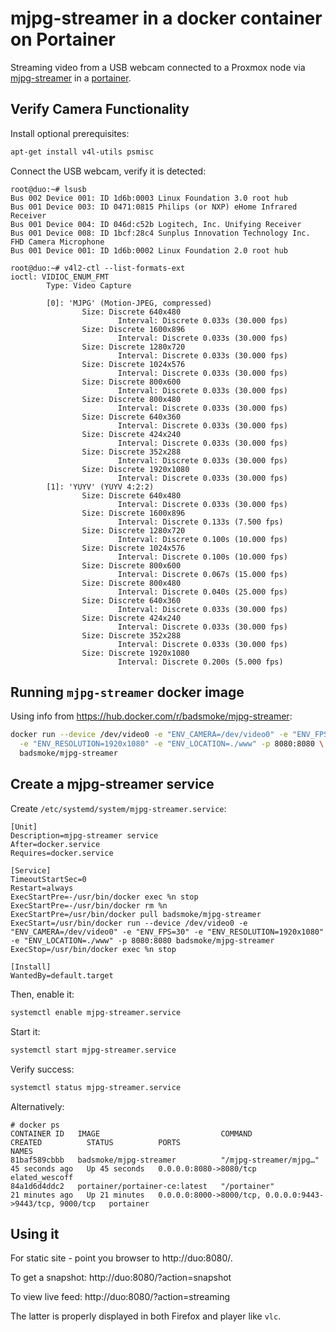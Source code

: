 # mjpg-streamer in a docker container on Portainer

Streaming video from a USB webcam connected to a Proxmox node via
[mjpg-streamer](https://github.com/jacksonliam/mjpg-streamer) in a
[portainer](portainer.html).

## Verify Camera Functionality

Install optional prerequisites:

```sh
apt-get install v4l-utils psmisc
```

Connect the USB webcam, verify it is detected:
```
root@duo:~# lsusb
Bus 002 Device 001: ID 1d6b:0003 Linux Foundation 3.0 root hub
Bus 001 Device 003: ID 0471:0815 Philips (or NXP) eHome Infrared Receiver
Bus 001 Device 004: ID 046d:c52b Logitech, Inc. Unifying Receiver
Bus 001 Device 008: ID 1bcf:28c4 Sunplus Innovation Technology Inc. FHD Camera Microphone
Bus 001 Device 001: ID 1d6b:0002 Linux Foundation 2.0 root hub
```

```
root@duo:~# v4l2-ctl --list-formats-ext
ioctl: VIDIOC_ENUM_FMT
        Type: Video Capture

        [0]: 'MJPG' (Motion-JPEG, compressed)
                Size: Discrete 640x480
                        Interval: Discrete 0.033s (30.000 fps)
                Size: Discrete 1600x896
                        Interval: Discrete 0.033s (30.000 fps)
                Size: Discrete 1280x720
                        Interval: Discrete 0.033s (30.000 fps)
                Size: Discrete 1024x576
                        Interval: Discrete 0.033s (30.000 fps)
                Size: Discrete 800x600
                        Interval: Discrete 0.033s (30.000 fps)
                Size: Discrete 800x480
                        Interval: Discrete 0.033s (30.000 fps)
                Size: Discrete 640x360
                        Interval: Discrete 0.033s (30.000 fps)
                Size: Discrete 424x240
                        Interval: Discrete 0.033s (30.000 fps)
                Size: Discrete 352x288
                        Interval: Discrete 0.033s (30.000 fps)
                Size: Discrete 1920x1080
                        Interval: Discrete 0.033s (30.000 fps)
        [1]: 'YUYV' (YUYV 4:2:2)
                Size: Discrete 640x480
                        Interval: Discrete 0.033s (30.000 fps)
                Size: Discrete 1600x896
                        Interval: Discrete 0.133s (7.500 fps)
                Size: Discrete 1280x720
                        Interval: Discrete 0.100s (10.000 fps)
                Size: Discrete 1024x576
                        Interval: Discrete 0.100s (10.000 fps)
                Size: Discrete 800x600
                        Interval: Discrete 0.067s (15.000 fps)
                Size: Discrete 800x480
                        Interval: Discrete 0.040s (25.000 fps)
                Size: Discrete 640x360
                        Interval: Discrete 0.033s (30.000 fps)
                Size: Discrete 424x240
                        Interval: Discrete 0.033s (30.000 fps)
                Size: Discrete 352x288
                        Interval: Discrete 0.033s (30.000 fps)
                Size: Discrete 1920x1080
                        Interval: Discrete 0.200s (5.000 fps)
```

## Running `mjpg-streamer` docker image

Using info from https://hub.docker.com/r/badsmoke/mjpg-streamer:

```sh
docker run --device /dev/video0 -e "ENV_CAMERA=/dev/video0" -e "ENV_FPS=30" \
  -e "ENV_RESOLUTION=1920x1080" -e "ENV_LOCATION=./www" -p 8080:8080 \
  badsmoke/mjpg-streamer
```

## Create a mjpg-streamer service

Create `/etc/systemd/system/mjpg-streamer.service`:

```
[Unit]
Description=mjpg-streamer service
After=docker.service
Requires=docker.service

[Service]
TimeoutStartSec=0
Restart=always
ExecStartPre=-/usr/bin/docker exec %n stop
ExecStartPre=-/usr/bin/docker rm %n
ExecStartPre=/usr/bin/docker pull badsmoke/mjpg-streamer
ExecStart=/usr/bin/docker run --device /dev/video0 -e "ENV_CAMERA=/dev/video0" -e "ENV_FPS=30" -e "ENV_RESOLUTION=1920x1080" -e "ENV_LOCATION=./www" -p 8080:8080 badsmoke/mjpg-streamer
ExecStop=/usr/bin/docker exec %n stop

[Install]
WantedBy=default.target
```
Then, enable it:
```sh
systemctl enable mjpg-streamer.service
```
Start it:
```sh
systemctl start mjpg-streamer.service
```
Verify success:
```sh
systemctl status mjpg-streamer.service
```
Alternatively:
```
# docker ps
CONTAINER ID   IMAGE                           COMMAND                  CREATED          STATUS          PORTS                                                      NAMES
81baf589cbbb   badsmoke/mjpg-streamer          "/mjpg-streamer/mjpg…"   45 seconds ago   Up 45 seconds   0.0.0.0:8080->8080/tcp                                     elated_wescoff
84a1d6d4ddc2   portainer/portainer-ce:latest   "/portainer"             21 minutes ago   Up 21 minutes   0.0.0.0:8000->8000/tcp, 0.0.0.0:9443->9443/tcp, 9000/tcp   portainer
```

## Using it

For static site - point you browser to http://duo:8080/.

To get a snapshot: http://duo:8080/?action=snapshot

To view live feed: http://duo:8080/?action=streaming

The latter is properly displayed in both Firefox and player like `vlc`.
